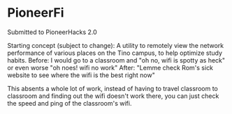 # PioneerFi
Submitted to PioneerHacks 2.0

Starting concept (subject to change):
A utility to remotely view the network performance of various places on the Tino campus, to help optimize study habits.
Before: I would go to a classroom and "oh no, wifi is spotty as heck" or even worse "oh noes! wifi no work"
After: "Lemme check Rom's sick website to see where the wifi is the best right now"

This absents a whole lot of work, instead of having to travel classroom to classroom and finding out the wifi doesn't work there, you can just check the speed and ping of the classroom's wifi.
